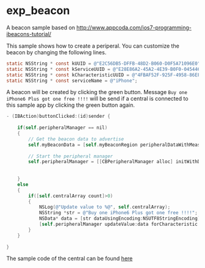 exp_beacon
==========

A beacon sample based on http://www.appcoda.com/ios7-programming-ibeacons-tutorial/

This sample shows how to create a periperal.
You can customize the beacon by changing the following lines.

````objective-c
static NSString * const kUUID = @"E2C56DB5-DFFB-48D2-B060-D0F5A71096E0";
static NSString * const kServiceUUID = @"E28E86A2-45A2-4E39-B0F0-045446794698";
static NSString * const kCharacteristicUUID = @"4FBAF52F-925F-4958-86EF-68984BEFB5C7";
static NSString * const serviceName = @"iPhone";
````

A beacon will be created by clicking the green button.
Message 
`Buy one iPhone6 Plus got one free !!!!` 
will be send if a central is connected to this sample app by clicking the green button again.

````objective-c
- (IBAction)buttonClicked:(id)sender {
    
    if(self.peripheralManager == nil)
    {
        // Get the beacon data to advertise
        self.myBeaconData = [self.myBeaconRegion peripheralDataWithMeasuredPower:nil];
        
        // Start the peripheral manager
        self.peripheralManager = [[CBPeripheralManager alloc] initWithDelegate:self
                                                                         queue:nil
                                                                       options:nil];
    }
    else
    {
        if([self.centralArray count]>0)
        {
            NSLog(@"Update value to %@", self.centralArray);
            NSString *str = @"Buy one iPhone6 Plus got one free !!!!";
            NSData* data = [str dataUsingEncoding:NSUTF8StringEncoding];
            [self.peripheralManager updateValue:data forCharacteristic:self.customCharacteristic onSubscribedCentrals:self.centralArray];
        }
    }
    
}
````

The sample code of the central can be found [here](https://github.com/hsin919/ibeacon-swift-tutorial)
